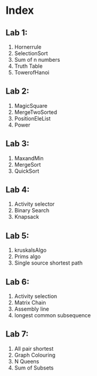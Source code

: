 # Index

## Lab 1:
1. Hornerrule
2. SelectionSort
3. Sum of n numbers
4. Truth Table
5. TowerofHanoi

## Lab 2:
1. MagicSquare
2. MergeTwoSorted
3. PositionEleList
4. Power

## Lab 3:
1. MaxandMin
2. MergeSort
3. QuickSort

## Lab 4:
1. Activity selector
2. Binary Search
3. Knapsack

## Lab 5:
1. kruskalsAlgo
2. Prims algo
3. Single source shortest path

## Lab 6:
1. Activity selection
2. Matrix Chain
3. Assembly line
4. longest common subsequence

## Lab 7:
1. All pair shortest
2. Graph Colouring
3. N Queens
4. Sum of Subsets
